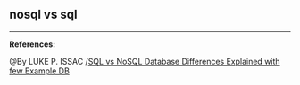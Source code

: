 ## **nosql vs sql**


------------------------------------------------------------

**References:**

@By LUKE P. ISSAC /[SQL vs NoSQL Database Differences Explained with few Example DB](https://www.thegeekstuff.com/2014/01/sql-vs-nosql-db/?utm_source=tuicool)
